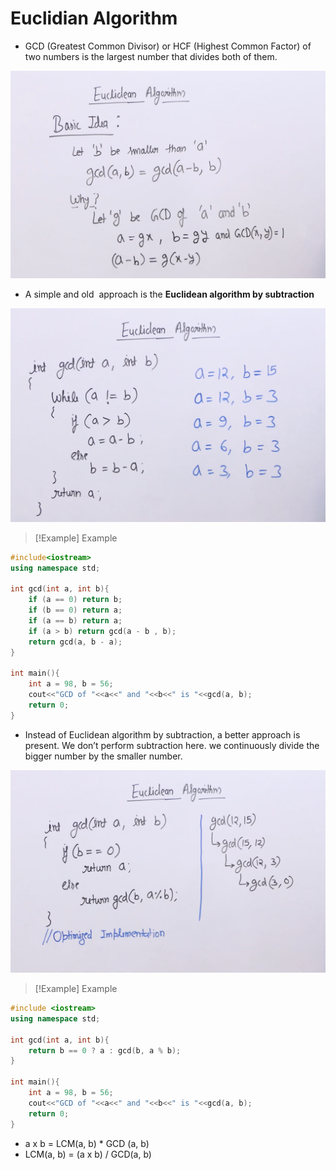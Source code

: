 # Euclidian Algorithm
- GCD (Greatest Common Divisor) or HCF (Highest Common Factor) of two numbers is the largest number that divides both of them.

![Euclidean Algorithm Defined](../assets/images/euclidean.png)

- A simple and old  approach is the **Euclidean algorithm by subtraction**

![eucledian-substraction-explained](../assets/images/eucledian-substraction.png)

>[!Example] Example
```cpp
#include<iostream>
using namespace std;

int gcd(int a, int b){
	if (a == 0) return b;
	if (b == 0) return a;
	if (a == b) return a;
	if (a > b) return gcd(a - b , b);
	return gcd(a, b - a);
}

int main(){
	int a = 98, b = 56;
	cout<<"GCD of "<<a<<" and "<<b<<" is "<<gcd(a, b);
	return 0;
}
```

-  Instead of Euclidean algorithm by subtraction, a better approach is present. We don’t perform subtraction here. we continuously divide the bigger number by the smaller number.

![](../assets/images/euclidean-optimized-modulo.png)

>[!Example] Example
```cpp
#include <iostream>
using namespace std;

int gcd(int a, int b){
	return b == 0 ? a : gcd(b, a % b);
}

int main(){
	int a = 98, b = 56;
	cout<<"GCD of "<<a<<" and "<<b<<" is "<<gcd(a, b);
	return 0;
}
```


- a x b = LCM(a, b) * GCD (a, b)
- LCM(a, b) = (a x b) / GCD(a, b)
